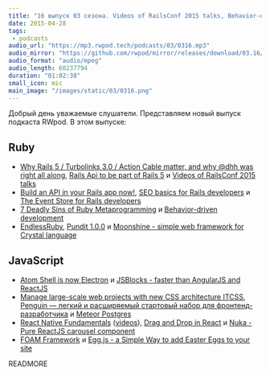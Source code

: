 ```yaml
---
title: "16 выпуск 03 сезона. Videos of RailsConf 2015 talks, Behavior-driven development, Electron, JSBlocks, ITCSS и прочее"
date: 2015-04-28
tags:
 - podcasts
audio_url: "https://mp3.rwpod.tech/podcasts/03/0316.mp3"
audio_mirror: "https://github.com/rwpod/mirror/releases/download/03.16/0316.mp3"
audio_format: "audio/mpeg"
audio_length: 60237794
duration: "01:02:38"
small_icon: mic
main_image: "/images/static/03/0316.png"
---
```


Добрый день уважаемые слушатели. Представляем новый выпуск подкаста RWpod. В этом выпуске:

## Ruby

 - [Why Rails 5 / Turbolinks 3.0 / Action Cable matter, and why @dhh was right all along](https://www.amberbit.com/blog/2015/4/22/why-rails-5-turbolinks-3-action-cable-matter-and-why-dhh-was-right-all-along/), [Rails Api to be part of Rails 5](http://wyeworks.com/blog/2015/4/20/rails-api-is-going-to-be-included-in-rails-5/) и [Videos of RailsConf 2015 talks](https://gist.github.com/seapy/8bc4e8a667578de8dffb)
 - [Build an API in your Rails app now!](https://labs.kollegorna.se/blog/2015/04/build-an-api-now/), [SEO basics for Rails developers](https://www.amberbit.com/blog/2015/4/23/seo-basics-for-rails-developers/) и [The Event Store for Rails developers](http://blog.arkency.com/2015/04/the-event-store-for-rails-developers/)
 - [7 Deadly Sins of Ruby Metaprogramming](https://www.codeschool.com/blog/2015/04/24/7-deadly-sins-of-ruby-metaprogramming/) и [Behavior-driven development](https://semaphoreci.com/community/tutorials/behavior-driven-development)
 - [EndlessRuby](https://github.com/pasberth/EndlessRuby), [Pundit 1.0.0](https://github.com/elabs/pundit/blob/master/CHANGELOG.md) и [Moonshine - simple web framework for Crystal language](https://github.com/dhruvrajvanshi/Moonshine)

## JavaScript

 - [Atom Shell is now Electron](http://electron.atom.io/) и [JSBlocks - faster than AngularJS and ReactJS](http://jsblocks.com/)
 - [Manage large-scale web projects with new CSS architecture ITCSS](http://www.creativebloq.com/web-design/manage-large-scale-web-projects-new-css-architecture-itcss-41514731), [Penguin — легкий и расширяемый стартовый набор для фронтенд-разработчика](http://penguin.docs.bqws.io/) и [Meteor Postgres](http://www.meteorpostgres.com/)
 - [React Native Fundamentals](https://egghead.io/series/react-native-fundamentals) ([videos](http://www.ex.ua/view/89905005)), [Drag and Drop in React](http://blog.tryolabs.com/2015/04/21/drag-and-drop-in-react/) и [Nuka - Pure ReactJS carousel component](http://kenwheeler.github.io/nuka-carousel/)
 - [FOAM Framework](http://foam-framework.github.io/foam/) и [Egg.js - a Simple Way to add Easter Eggs to your site](http://thatmikeflynn.com/egg.js/)

READMORE

